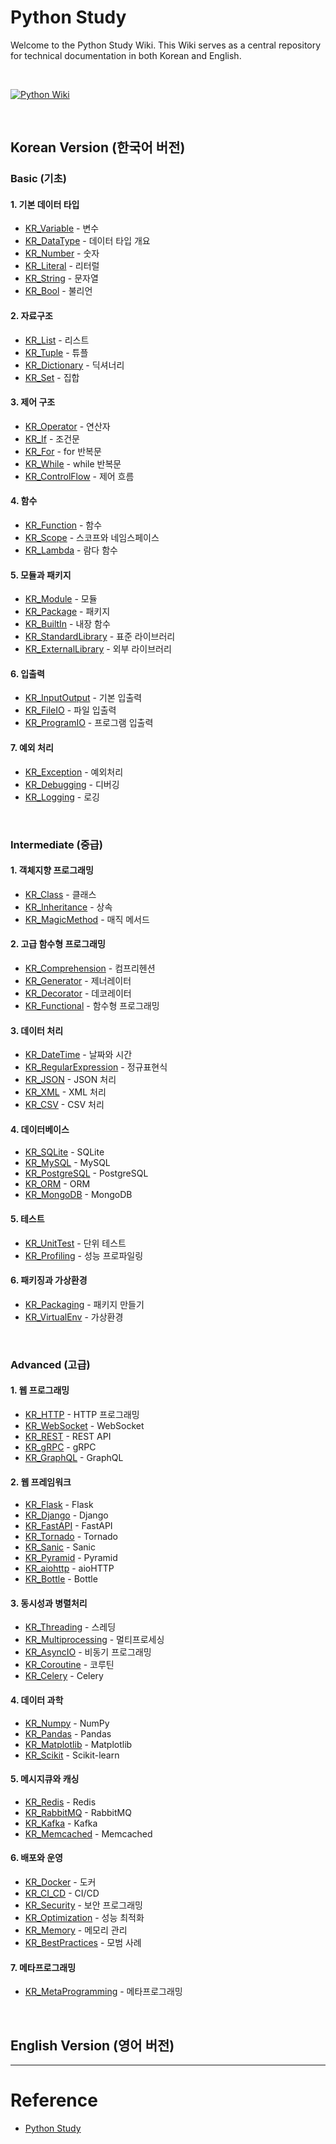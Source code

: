 # Python Study

Welcome to the Python Study Wiki. This Wiki serves as a central repository for technical documentation in both Korean and English.

<br/>

[![Python Wiki](https://img.shields.io/badge/Python%20Wiki-%233776AB?style=for-the-badge&logo=python&logoColor=white)](https://github.com/somaz94/python-study/wiki)

<br/>

## Korean Version (한국어 버전)

### Basic (기초)
#### 1. 기본 데이터 타입
- [KR_Variable](https://github.com/somaz94/python-study/wiki/KR_Variable) - 변수
- [KR_DataType](https://github.com/somaz94/python-study/wiki/KR_DataType) - 데이터 타입 개요
- [KR_Number](https://github.com/somaz94/python-study/wiki/KR_Number) - 숫자
- [KR_Literal](https://github.com/somaz94/python-study/wiki/KR_Literal) - 리터럴
- [KR_String](https://github.com/somaz94/python-study/wiki/KR_String) - 문자열
- [KR_Bool](https://github.com/somaz94/python-study/wiki/KR_Bool) - 불리언

#### 2. 자료구조
- [KR_List](https://github.com/somaz94/python-study/wiki/KR_List) - 리스트
- [KR_Tuple](https://github.com/somaz94/python-study/wiki/KR_Tuple) - 튜플
- [KR_Dictionary](https://github.com/somaz94/python-study/wiki/KR_Dictionary) - 딕셔너리
- [KR_Set](https://github.com/somaz94/python-study/wiki/KR_Set) - 집합

#### 3. 제어 구조
- [KR_Operator](https://github.com/somaz94/python-study/wiki/KR_Operator) - 연산자
- [KR_If](https://github.com/somaz94/python-study/wiki/KR_If) - 조건문
- [KR_For](https://github.com/somaz94/python-study/wiki/KR_For) - for 반복문
- [KR_While](https://github.com/somaz94/python-study/wiki/KR_While) - while 반복문
- [KR_ControlFlow](https://github.com/somaz94/python-study/wiki/KR_ControlFlow) - 제어 흐름

#### 4. 함수
- [KR_Function](https://github.com/somaz94/python-study/wiki/KR_Function) - 함수
- [KR_Scope](https://github.com/somaz94/python-study/wiki/KR_Scope) - 스코프와 네임스페이스
- [KR_Lambda](https://github.com/somaz94/python-study/wiki/KR_Lambda) - 람다 함수

#### 5. 모듈과 패키지
- [KR_Module](https://github.com/somaz94/python-study/wiki/KR_Module) - 모듈
- [KR_Package](https://github.com/somaz94/python-study/wiki/KR_Package) - 패키지
- [KR_BuiltIn](https://github.com/somaz94/python-study/wiki/KR_BuiltIn) - 내장 함수
- [KR_StandardLibrary](https://github.com/somaz94/python-study/wiki/KR_StandardLibrary) - 표준 라이브러리
- [KR_ExternalLibrary](https://github.com/somaz94/python-study/wiki/KR_ExternalLibrary) - 외부 라이브러리

#### 6. 입출력
- [KR_InputOutput](https://github.com/somaz94/python-study/wiki/KR_InputOutput) - 기본 입출력
- [KR_FileIO](https://github.com/somaz94/python-study/wiki/KR_FileIO) - 파일 입출력
- [KR_ProgramIO](https://github.com/somaz94/python-study/wiki/KR_ProgramIO) - 프로그램 입출력

#### 7. 예외 처리
- [KR_Exception](https://github.com/somaz94/python-study/wiki/KR_Exception) - 예외처리
- [KR_Debugging](https://github.com/somaz94/python-study/wiki/KR_Debugging) - 디버깅
- [KR_Logging](https://github.com/somaz94/python-study/wiki/KR_Logging) - 로깅

<br/>

### Intermediate (중급)
#### 1. 객체지향 프로그래밍
- [KR_Class](https://github.com/somaz94/python-study/wiki/KR_Class) - 클래스
- [KR_Inheritance](https://github.com/somaz94/python-study/wiki/KR_Inheritance) - 상속
- [KR_MagicMethod](https://github.com/somaz94/python-study/wiki/KR_MagicMethod) - 매직 메서드

#### 2. 고급 함수형 프로그래밍
- [KR_Comprehension](https://github.com/somaz94/python-study/wiki/KR_Comprehension) - 컴프리헨션
- [KR_Generator](https://github.com/somaz94/python-study/wiki/KR_Generator) - 제너레이터
- [KR_Decorator](https://github.com/somaz94/python-study/wiki/KR_Decorator) - 데코레이터
- [KR_Functional](https://github.com/somaz94/python-study/wiki/KR_Functional) - 함수형 프로그래밍

#### 3. 데이터 처리
- [KR_DateTime](https://github.com/somaz94/python-study/wiki/KR_DateTime) - 날짜와 시간
- [KR_RegularExpression](https://github.com/somaz94/python-study/wiki/KR_RegularExpression) - 정규표현식
- [KR_JSON](https://github.com/somaz94/python-study/wiki/KR_JSON) - JSON 처리
- [KR_XML](https://github.com/somaz94/python-study/wiki/KR_XML) - XML 처리
- [KR_CSV](https://github.com/somaz94/python-study/wiki/KR_CSV) - CSV 처리

#### 4. 데이터베이스
- [KR_SQLite](https://github.com/somaz94/python-study/wiki/KR_SQLite) - SQLite
- [KR_MySQL](https://github.com/somaz94/python-study/wiki/KR_MySQL) - MySQL
- [KR_PostgreSQL](https://github.com/somaz94/python-study/wiki/KR_PostgreSQL) - PostgreSQL
- [KR_ORM](https://github.com/somaz94/python-study/wiki/KR_ORM) - ORM
- [KR_MongoDB](https://github.com/somaz94/python-study/wiki/KR_MongoDB) - MongoDB

#### 5. 테스트
- [KR_UnitTest](https://github.com/somaz94/python-study/wiki/KR_UnitTest) - 단위 테스트
- [KR_Profiling](https://github.com/somaz94/python-study/wiki/KR_Profiling) - 성능 프로파일링

#### 6. 패키징과 가상환경
- [KR_Packaging](https://github.com/somaz94/python-study/wiki/KR_Packaging) - 패키지 만들기
- [KR_VirtualEnv](https://github.com/somaz94/python-study/wiki/KR_VirtualEnv) - 가상환경

<br/>

### Advanced (고급)
#### 1. 웹 프로그래밍
- [KR_HTTP](https://github.com/somaz94/python-study/wiki/KR_HTTP) - HTTP 프로그래밍
- [KR_WebSocket](https://github.com/somaz94/python-study/wiki/KR_WebSocket) - WebSocket
- [KR_REST](https://github.com/somaz94/python-study/wiki/KR_REST) - REST API
- [KR_gRPC](https://github.com/somaz94/python-study/wiki/KR_gRPC) - gRPC
- [KR_GraphQL](https://github.com/somaz94/python-study/wiki/KR_GraphQL) - GraphQL

#### 2. 웹 프레임워크
- [KR_Flask](https://github.com/somaz94/python-study/wiki/KR_Flask) - Flask
- [KR_Django](https://github.com/somaz94/python-study/wiki/KR_Django) - Django
- [KR_FastAPI](https://github.com/somaz94/python-study/wiki/KR_FastAPI) - FastAPI
- [KR_Tornado](https://github.com/somaz94/python-study/wiki/KR_Tornado) - Tornado
- [KR_Sanic](https://github.com/somaz94/python-study/wiki/KR_Sanic) - Sanic
- [KR_Pyramid](https://github.com/somaz94/python-study/wiki/KR_Pyramid) - Pyramid
- [KR_aiohttp](https://github.com/somaz94/python-study/wiki/KR_aiohttp) - aioHTTP
- [KR_Bottle](https://github.com/somaz94/python-study/wiki/KR_Bottle) - Bottle

#### 3. 동시성과 병렬처리
- [KR_Threading](https://github.com/somaz94/python-study/wiki/KR_Threading) - 스레딩
- [KR_Multiprocessing](https://github.com/somaz94/python-study/wiki/KR_Multiprocessing) - 멀티프로세싱
- [KR_AsyncIO](https://github.com/somaz94/python-study/wiki/KR_AsyncIO) - 비동기 프로그래밍
- [KR_Coroutine](https://github.com/somaz94/python-study/wiki/KR_Coroutine) - 코루틴
- [KR_Celery](https://github.com/somaz94/python-study/wiki/KR_Celery) - Celery

#### 4. 데이터 과학
- [KR_Numpy](https://github.com/somaz94/python-study/wiki/KR_Numpy) - NumPy
- [KR_Pandas](https://github.com/somaz94/python-study/wiki/KR_Pandas) - Pandas
- [KR_Matplotlib](https://github.com/somaz94/python-study/wiki/KR_Matplotlib) - Matplotlib
- [KR_Scikit](https://github.com/somaz94/python-study/wiki/KR_Scikit) - Scikit-learn

#### 5. 메시지큐와 캐싱
- [KR_Redis](https://github.com/somaz94/python-study/wiki/KR_Redis) - Redis
- [KR_RabbitMQ](https://github.com/somaz94/python-study/wiki/KR_RabbitMQ) - RabbitMQ
- [KR_Kafka](https://github.com/somaz94/python-study/wiki/KR_Kafka) - Kafka
- [KR_Memcached](https://github.com/somaz94/python-study/wiki/KR_Memcached) - Memcached

#### 6. 배포와 운영
- [KR_Docker](https://github.com/somaz94/python-study/wiki/KR_Docker) - 도커
- [KR_CI_CD](https://github.com/somaz94/python-study/wiki/KR_CI_CD) - CI/CD
- [KR_Security](https://github.com/somaz94/python-study/wiki/KR_Security) - 보안 프로그래밍
- [KR_Optimization](https://github.com/somaz94/python-study/wiki/KR_Optimization) - 성능 최적화
- [KR_Memory](https://github.com/somaz94/python-study/wiki/KR_Memory) - 메모리 관리
- [KR_BestPractices](https://github.com/somaz94/python-study/wiki/KR_BestPractices) - 모범 사례

#### 7. 메타프로그래밍
- [KR_MetaProgramming](https://github.com/somaz94/python-study/wiki/KR_MetaProgramming) - 메타프로그래밍

<br/>

## English Version (영어 버전)
<!-- 추후 영어 버전 추가 예정 -->

---------------------------

# Reference
- [Python Study](https://wikidocs.net/book/1)
